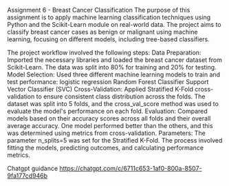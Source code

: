 Assignment 6 - Breast Cancer Classification
The purpose of this assignment is to apply machine learning classification techniques using Python and the Scikit-Learn module on real-world data. The project aims to classify breast cancer cases as benign or malignant using machine learning, focusing on different models, including tree-based classifiers.

The project workflow involved the following steps:
Data Preparation: Imported the necessary libraries and loaded the breast cancer dataset from Scikit-Learn. The data was split into 80% for training and 20% for testing.
Model Selection: Used three different machine learning models to train and test performance:
logistic regression
Random Forest Classifier
Support Vector Classifier (SVC)
Cross-Validation: Applied Stratified K-Fold cross-validation to ensure consistent class distribution across the folds. The dataset was split into 5 folds, and the cross_val_score method was used to evaluate the model's performance on each fold.
Evaluation: Compared models based on their accuracy scores across all folds and their overall average accuracy. One model performed better than the others, and this was determined using metrics from cross-validation.
Parameters: The parameter n_splits=5 was set for the Stratified K-Fold. The process involved fitting the models, predicting outcomes, and calculating performance metrics.

Chatgpt guidance 
https://chatgpt.com/c/6711c653-1af0-800a-8507-9fa177cd946b

